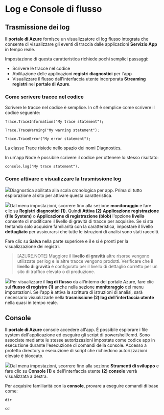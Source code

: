 <properties 
    pageTitle="Console e trasmissione dei log" 
    description="Panoramica della console e registri di flussi" 
    authors="btardif" 
    manager="wpickett" 
    editor="" 
    services="app-service\web" 
    documentationCenter=""/>

<tags 
    ms.service="app-service-web" 
    ms.workload="web" 
    ms.tgt_pltfrm="na" 
    ms.devlang="multiple" 
    ms.topic="article" 
    ms.date="10/12/2016" 
    ms.author="byvinyal"/>

# <a name="streaming-logs-and-the-console"></a>Log e Console di flusso

## <a name="streaming-logs"></a>Trasmissione dei log

Il **portale di Azure** fornisce un visualizzatore di log flusso integrata che consente di visualizzare gli eventi di traccia dalle applicazioni **Servizio App** in tempo reale.  

Impostazione di questa caratteristica richiede pochi semplici passaggi:

- Scrivere le tracce nel codice
- Abilitazione delle applicazioni **registri diagnostici** per l'app
- Visualizzare il flusso dall'interfaccia utente incorporata **Streaming registri** nel **portale di Azure**.

### <a name="how-to-write-traces-in-your-code"></a>Come scrivere tracce nel codice ###

Scrivere le tracce nel codice è semplice.  In c# è semplice come scrivere il codice seguente:

`````````````````````````
Trace.TraceInformation("My trace statement");
`````````````````````````

`````````````````````````
Trace.TraceWarning("My warning statement");
`````````````````````````

`````````````````````````
Trace.TraceError("My error statement");
`````````````````````````

La classe Trace risiede nello spazio dei nomi Diagnostics.

In un'app Node è possibile scrivere il codice per ottenere lo stesso risultato:

`````````````````````````
console.log("My trace statement").
`````````````````````````

### <a name="how-to-enable-and-view-the-streaming-logs"></a>Come attivare e visualizzare la trasmissione log
![][BrowseSitesScreenshot]Diagnostica abilitata alla scala cronologica per app. Prima di tutto esplorazione al sito per attivare questa caratteristica.  
  
![][DiagnosticsLogs]Dal menu impostazioni, scorrere fino alla sezione **monitoraggio** e fare clic su **Registri diagnostici (1)**. Quindi **Attiva (2)** **Applicazione registrazione (file System)** o **Applicazione di registrazione (blob)** l'opzione **livello** consente di modificare il livello di gravità di tracce per acquisire. Se si sta tentando solo acquisire familiarità con la caratteristica, impostare il livello **dettagliato** per assicurarsi che tutte le istruzioni di analisi sono stati raccolti.

Fare clic su **Salva** nella parte superiore e il e si è pronti per la visualizzazione dei registri.

>[AZURE.NOTE] Maggiore il **livello di gravità** altre risorse vengono utilizzate per log e le altre tracce vengono prodotti. Verificare che **il livello di gravità** è configurato per il livello di dettaglio corretto per un sito di traffico elevato o di produzione. 

![][StreamingLogsScreenshot]Per visualizzare il **log di flusso** da all'interno del portale Azure, fare clic sul **flusso di registro (1)** anche nella sezione **monitoraggio** del menu impostazioni. Se l'app è attiva la scrittura di istruzioni di analisi, sarà necessario visualizzarle nella **trasmissione (2) log dell'interfaccia utente** nella quasi in tempo reale.

## <a name="console"></a>Console
Il **portale di Azure** console accedere all'app. È possibile esplorare i file system dell'applicazione ed eseguire gli script di powershell/cmd. Sono associate mediante le stesse autorizzazioni impostate come codice app in esecuzione durante l'esecuzione di comandi della console. Accesso a protetto directory o esecuzione di script che richiedono autorizzazioni elevate è bloccato.  

![][ConsoleScreenshot]Dal menu impostazioni, scorrere fino alla sezione **Strumenti di sviluppo** e fare clic su **Console (1)** e dell'interfaccia utente **(2) console** verrà visualizzata a destra.

Per acquisire familiarità con la **console**, provare a eseguire comandi di base come:

`````````````````````````
dir
`````````````````````````

`````````````````````````
cd
`````````````````````````

<!-- Images. -->
[DiagnosticsLogs]: ./media/web-sites-streaming-logs-and-console/diagnostic-logs.png
[BrowseSitesScreenshot]: ./media/web-sites-streaming-logs-and-console/browse-sites.png
[StreamingLogsScreenshot]: ./media/web-sites-streaming-logs-and-console/streaming-logs.png
[ConsoleScreenshot]: ./media/web-sites-streaming-logs-and-console/console.png
